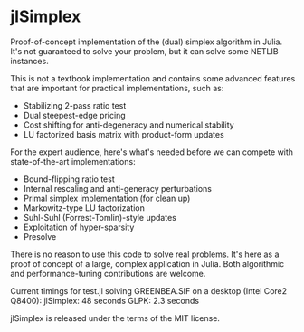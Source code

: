 jlSimplex
=========

Proof-of-concept implementation of the (dual) simplex algorithm in Julia. It's not guaranteed to solve your problem, but it can solve some NETLIB instances.

This is not a textbook implementation and contains some advanced features that are important for practical implementations, such as:
- Stabilizing 2-pass ratio test
- Dual steepest-edge pricing
- Cost shifting for anti-degeneracy and numerical stability
- LU factorized basis matrix with product-form updates

For the expert audience, here's what's needed before we can compete with state-of-the-art implementations:
- Bound-flipping ratio test
- Internal rescaling and anti-generacy perturbations
- Primal simplex implementation (for clean up)
- Markowitz-type LU factorization
- Suhl-Suhl (Forrest-Tomlin)-style updates
- Exploitation of hyper-sparsity
- Presolve

There is no reason to use this code to solve real problems. It's here as a proof of concept of a large, complex application in Julia. Both algorithmic and performance-tuning contributions are welcome. 

Current timings for test.jl solving GREENBEA.SIF on a desktop (Intel Core2 Q8400):
jlSimplex: 48 seconds
GLPK: 2.3 seconds

jlSimplex is released under the terms of the MIT license.

